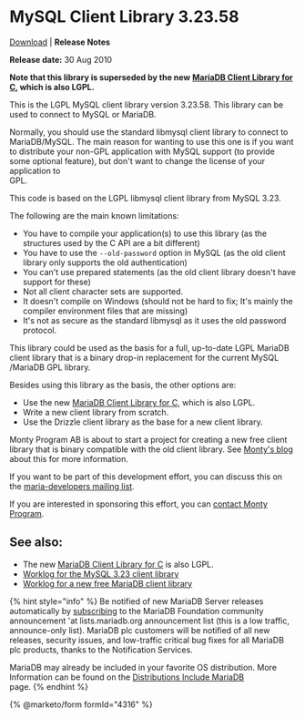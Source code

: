 # MySQL Client Library 3.23.58

[Download](https://askmonty.org/wiki/MariaDB:Download:LGPL_MySQL_Client_Library_3.23.58) | **Release Notes**

**Release date:** 30 Aug 2010

**Note that this library is superseded by the new** [**MariaDB Client Library for C**](../)**, which is also LGPL.**

This is the LGPL MySQL client library version 3.23.58. This library can be used to connect to MySQL or MariaDB.

Normally, you should use the standard libmysql client library to connect to MariaDB/MySQL. The main reason for wanting to use this one is if you want to distribute your non-GPL application with MySQL support (to provide some optional feature), but don't want to change the license of your application to\
GPL.

This code is based on the LGPL libmysql client library from MySQL 3.23.

The following are the main known limitations:

* You have to compile your application(s) to use this library (as the structures used by the C API are a bit different)
* You have to use the `--old-password` option in MySQL (as the old client library only supports the old authentication)
* You can't use prepared statements (as the old client library doesn't have support for these)
* Not all client character sets are supported.
* It doesn't compile on Windows (should not be hard to fix; It's mainly the compiler environment files that are missing)
* It's not as secure as the standard libmysql as it uses the old password protocol.

This library could be used as the basis for a full, up-to-date LGPL MariaDB client library that is a binary drop-in replacement for the current MySQL /MariaDB GPL library.

Besides using this library as the basis, the other options are:

* Use the new [MariaDB Client Library for C](../), which is also LGPL.
* Write a new client library from scratch.
* Use the Drizzle client library as the base for a new client library.

Monty Program AB is about to start a project for creating a new free client library that is binary compatible with the old client library. See [Monty's blog](https://monty-says.blogspot.com/2010/12/in-search-of-bsdlgplapache-licensed.html) about this for more information.

If you want to be part of this development effort, you can discuss this on the [maria-developers mailing list](https://launchpad.net/~maria-developers).

If you are interested in sponsoring this effort, you can [contact Monty Program](https://montyprogram.com/contact).

## See also:

* The new [MariaDB Client Library for C](../) is also LGPL.
* [Worklog for the MySQL 3.23 client library](https://askmonty.org/worklog/Client-Sprint/index.pl?tid=134)
* [Worklog for a new free MariaDB client library](https://askmonty.org/worklog/Client-Sprint/index.pl?tid=171)

{% hint style="info" %}
Be notified of new MariaDB Server releases automatically by [subscribing](https://lists.mariadb.org/postorius/lists/announce.lists.mariadb.org/) to the MariaDB Foundation community announcement 'at lists.mariadb.org announcement list (this is a low traffic, announce-only list). MariaDB plc customers will be notified of all new releases, security issues, and low-traffic critical bug fixes for all MariaDB plc products, thanks to the Notification Services.

MariaDB may already be included in your favorite OS distribution. More\
Information can be found on the [Distributions Include MariaDB](https://app.gitbook.com/s/WCInJQ9cmGjq1lsTG91E/distributions-including-mariadb)\
page.
{% endhint %}

{% @marketo/form formId="4316" %}
